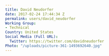 ```yaml
---
title: David Neudorfer
date: 2017-02-24 17:44:34 Z
permalink: users/david_neudorfer
Working Group:
- Technical
Country: United States
Social Media (Full URL):
  Twitter: https://twitter.com/davidneudorfer
Photo: "/uploads/picture-361-1493692640.jpg"
---
```


